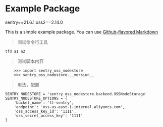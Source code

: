 # Example Package

sentry==21.6.1
oss2==2.14.0

This is a simple example package. You can use
[Github-flavored Markdown](https://guides.github.com/features/mastering-markdown/)
> 测试命令行工具
```
tfd a1 a2
```

> 测试脚本内容
```
    >>> import sentry_oss_nodestore
    >>> sentry_oss_nodestore.__version__
```

> 用法，配置
```
SENTRY_NODESTORE = 'sentry_oss_nodestore.backend.OSSNodeStorage'
SENTRY_NODESTORE_OPTIONS = {
    'bucket_name': 'tt-sentry',
    'endpoint': 'oss-us-east-1-internal.aliyuncs.com',
    'oss_access_key_id': '1111',
    'oss_secret_access_key': '1111'
}
    
```